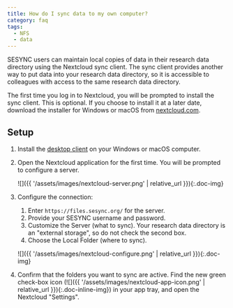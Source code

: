 ```yaml
---
title: How do I sync data to my own computer?
category: faq
tags:
  - NFS
  - data
---
```


SESYNC users can maintain local copies of data in their research data directory
using the Nextcloud sync client. The sync client provides another way to put
data into your research data directory, so it is accessible to colleagues with
access to the same research data directory.

The first time you log in to Nextcloud, you will be prompted to install the sync
client. This is optional. If you choose to install it at a later date, download
the installer for Windows or macOS from
[nextcloud.com](https://nextcloud.com/install/#install-clients).

## Setup

1. Install the [desktop client](https://nextcloud.com/install/#install-clients)
on your Windows or macOS computer.

1. Open the Nextcloud application for the first time. You will be prompted to
configure a server.

    ![]({{ '/assets/images/nextcloud-server.png' | relative_url }}){:.doc-img}

1. Configure the connection:
   1. Enter `https://files.sesync.org/` for the server.
   1. Provide your SESYNC username and password.
   1. Customize the Server (what to sync). Your research data directory is an "external storage", so do not check the second box.
   1. Choose the Local Folder (where to sync).

    ![]({{ '/assets/images/nextcloud-configure.png' | relative_url }}){:.doc-img}

1. Confirm that the folders you want to sync are active. Find the new green
check-box icon (![]({{ '/assets/images/nextcloud-app-icon.png' | relative_url
}}){:.doc-inline-img}) in your app tray, and open the Nextcloud "Settings".
